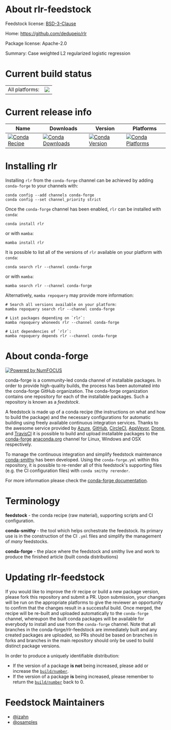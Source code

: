 About rlr-feedstock
===================

Feedstock license: [BSD-3-Clause](https://github.com/conda-forge/rlr-feedstock/blob/main/LICENSE.txt)

Home: https://github.com/dedupeio/rlr

Package license: Apache-2.0

Summary: Case weighted L2 regularized logistic regression

Current build status
====================


<table><tr><td>All platforms:</td>
    <td>
      <a href="https://dev.azure.com/conda-forge/feedstock-builds/_build/latest?definitionId=14618&branchName=main">
        <img src="https://dev.azure.com/conda-forge/feedstock-builds/_apis/build/status/rlr-feedstock?branchName=main">
      </a>
    </td>
  </tr>
</table>

Current release info
====================

| Name | Downloads | Version | Platforms |
| --- | --- | --- | --- |
| [![Conda Recipe](https://img.shields.io/badge/recipe-rlr-green.svg)](https://anaconda.org/conda-forge/rlr) | [![Conda Downloads](https://img.shields.io/conda/dn/conda-forge/rlr.svg)](https://anaconda.org/conda-forge/rlr) | [![Conda Version](https://img.shields.io/conda/vn/conda-forge/rlr.svg)](https://anaconda.org/conda-forge/rlr) | [![Conda Platforms](https://img.shields.io/conda/pn/conda-forge/rlr.svg)](https://anaconda.org/conda-forge/rlr) |

Installing rlr
==============

Installing `rlr` from the `conda-forge` channel can be achieved by adding `conda-forge` to your channels with:

```
conda config --add channels conda-forge
conda config --set channel_priority strict
```

Once the `conda-forge` channel has been enabled, `rlr` can be installed with `conda`:

```
conda install rlr
```

or with `mamba`:

```
mamba install rlr
```

It is possible to list all of the versions of `rlr` available on your platform with `conda`:

```
conda search rlr --channel conda-forge
```

or with `mamba`:

```
mamba search rlr --channel conda-forge
```

Alternatively, `mamba repoquery` may provide more information:

```
# Search all versions available on your platform:
mamba repoquery search rlr --channel conda-forge

# List packages depending on `rlr`:
mamba repoquery whoneeds rlr --channel conda-forge

# List dependencies of `rlr`:
mamba repoquery depends rlr --channel conda-forge
```


About conda-forge
=================

[![Powered by
NumFOCUS](https://img.shields.io/badge/powered%20by-NumFOCUS-orange.svg?style=flat&colorA=E1523D&colorB=007D8A)](https://numfocus.org)

conda-forge is a community-led conda channel of installable packages.
In order to provide high-quality builds, the process has been automated into the
conda-forge GitHub organization. The conda-forge organization contains one repository
for each of the installable packages. Such a repository is known as a *feedstock*.

A feedstock is made up of a conda recipe (the instructions on what and how to build
the package) and the necessary configurations for automatic building using freely
available continuous integration services. Thanks to the awesome service provided by
[Azure](https://azure.microsoft.com/en-us/services/devops/), [GitHub](https://github.com/),
[CircleCI](https://circleci.com/), [AppVeyor](https://www.appveyor.com/),
[Drone](https://cloud.drone.io/welcome), and [TravisCI](https://travis-ci.com/)
it is possible to build and upload installable packages to the
[conda-forge](https://anaconda.org/conda-forge) [anaconda.org](https://anaconda.org/)
channel for Linux, Windows and OSX respectively.

To manage the continuous integration and simplify feedstock maintenance
[conda-smithy](https://github.com/conda-forge/conda-smithy) has been developed.
Using the ``conda-forge.yml`` within this repository, it is possible to re-render all of
this feedstock's supporting files (e.g. the CI configuration files) with ``conda smithy rerender``.

For more information please check the [conda-forge documentation](https://conda-forge.org/docs/).

Terminology
===========

**feedstock** - the conda recipe (raw material), supporting scripts and CI configuration.

**conda-smithy** - the tool which helps orchestrate the feedstock.
                   Its primary use is in the construction of the CI ``.yml`` files
                   and simplify the management of *many* feedstocks.

**conda-forge** - the place where the feedstock and smithy live and work to
                  produce the finished article (built conda distributions)


Updating rlr-feedstock
======================

If you would like to improve the rlr recipe or build a new
package version, please fork this repository and submit a PR. Upon submission,
your changes will be run on the appropriate platforms to give the reviewer an
opportunity to confirm that the changes result in a successful build. Once
merged, the recipe will be re-built and uploaded automatically to the
`conda-forge` channel, whereupon the built conda packages will be available for
everybody to install and use from the `conda-forge` channel.
Note that all branches in the conda-forge/rlr-feedstock are
immediately built and any created packages are uploaded, so PRs should be based
on branches in forks and branches in the main repository should only be used to
build distinct package versions.

In order to produce a uniquely identifiable distribution:
 * If the version of a package **is not** being increased, please add or increase
   the [``build/number``](https://docs.conda.io/projects/conda-build/en/latest/resources/define-metadata.html#build-number-and-string).
 * If the version of a package **is** being increased, please remember to return
   the [``build/number``](https://docs.conda.io/projects/conda-build/en/latest/resources/define-metadata.html#build-number-and-string)
   back to 0.

Feedstock Maintainers
=====================

* [@izahn](https://github.com/izahn/)
* [@osamples](https://github.com/osamples/)


